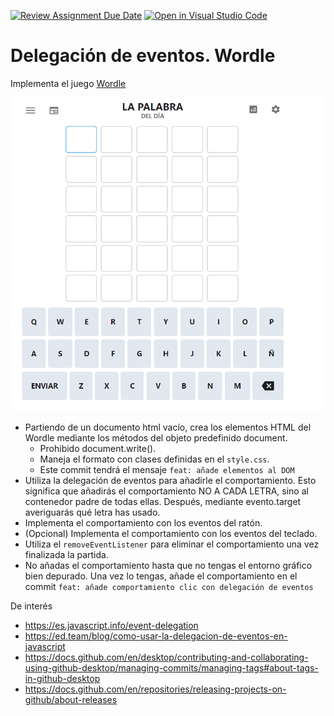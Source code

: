 [![Review Assignment Due Date](https://classroom.github.com/assets/deadline-readme-button-24ddc0f5d75046c5622901739e7c5dd533143b0c8e959d652212380cedb1ea36.svg)](https://classroom.github.com/a/yPtj5pj-)
[![Open in Visual Studio Code](https://classroom.github.com/assets/open-in-vscode-718a45dd9cf7e7f842a935f5ebbe5719a5e09af4491e668f4dbf3b35d5cca122.svg)](https://classroom.github.com/online_ide?assignment_repo_id=13522266&assignment_repo_type=AssignmentRepo)
# Delegación de eventos. Wordle

Implementa el juego [Wordle](https://lapalabradeldia.com/)

![Wordle](./wordle.png)

- Partiendo de un documento html vacío, crea los elementos HTML del Wordle mediante los métodos del objeto predefinido document.
  - Prohibido document.write().
  - Maneja el formato con clases definidas en el `style.css`.
  - Este commit tendrá el mensaje `feat: añade elementos al DOM`
- Utiliza la delegación de eventos para añadirle el comportamiento. Esto significa que añadirás el comportamiento NO A CADA LETRA, sino al contenedor padre de todas ellas. Después, mediante evento.target averiguarás qué letra has usado.
- Implementa el comportamiento con los eventos del ratón. 
- (Opcional) Implementa el comportamiento con los eventos del teclado.
- Utiliza el `removeEventListener` para eliminar el comportamiento una vez finalizada la partida.
- No añadas el comportamiento hasta que no tengas el entorno gráfico bien depurado. Una vez lo tengas, añade el comportamiento en el commit `feat: añade comportamiento clic con delegación de eventos`


De interés
- https://es.javascript.info/event-delegation
- https://ed.team/blog/como-usar-la-delegacion-de-eventos-en-javascript
- https://docs.github.com/en/desktop/contributing-and-collaborating-using-github-desktop/managing-commits/managing-tags#about-tags-in-github-desktop
- https://docs.github.com/en/repositories/releasing-projects-on-github/about-releases
